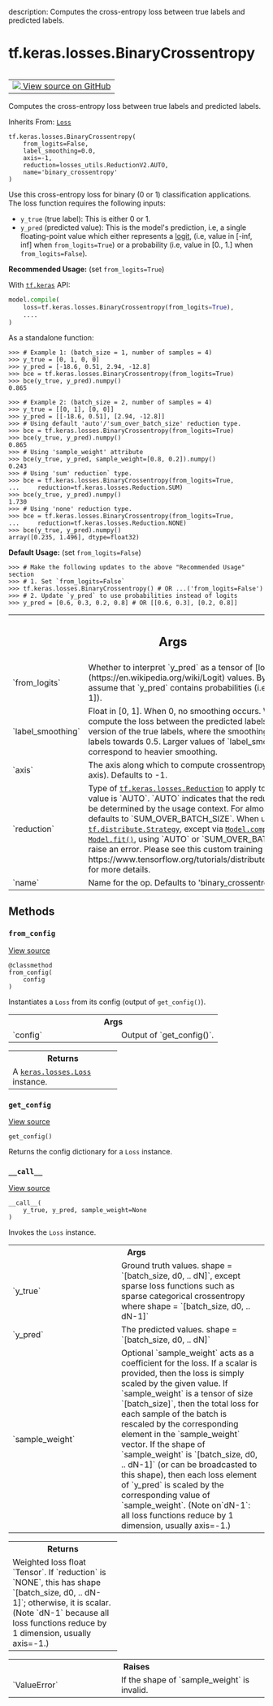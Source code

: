 description: Computes the cross-entropy loss between true labels and predicted labels.

<div itemscope itemtype="http://developers.google.com/ReferenceObject">
<meta itemprop="name" content="tf.keras.losses.BinaryCrossentropy" />
<meta itemprop="path" content="Stable" />
<meta itemprop="property" content="__call__"/>
<meta itemprop="property" content="__init__"/>
<meta itemprop="property" content="from_config"/>
<meta itemprop="property" content="get_config"/>
</div>

# tf.keras.losses.BinaryCrossentropy

<!-- Insert buttons and diff -->

<table class="tfo-notebook-buttons tfo-api nocontent" align="left">
<td>
  <a target="_blank" href="https://github.com/keras-team/keras/tree/v2.15.0/keras/losses.py#L561-L667">
    <img src="https://www.tensorflow.org/images/GitHub-Mark-32px.png" />
    View source on GitHub
  </a>
</td>
</table>



Computes the cross-entropy loss between true labels and predicted labels.

Inherits From: [`Loss`](../../../tf/keras/losses/Loss.md)

<pre class="devsite-click-to-copy prettyprint lang-py tfo-signature-link">
<code>tf.keras.losses.BinaryCrossentropy(
    from_logits=False,
    label_smoothing=0.0,
    axis=-1,
    reduction=losses_utils.ReductionV2.AUTO,
    name=&#x27;binary_crossentropy&#x27;
)
</code></pre>



<!-- Placeholder for "Used in" -->

Use this cross-entropy loss for binary (0 or 1) classification applications.
The loss function requires the following inputs:

- `y_true` (true label): This is either 0 or 1.
- `y_pred` (predicted value): This is the model's prediction, i.e, a single
    floating-point value which either represents a
    [logit](https://en.wikipedia.org/wiki/Logit), (i.e, value in [-inf, inf]
    when `from_logits=True`) or a probability (i.e, value in [0., 1.] when
    `from_logits=False`).

**Recommended Usage:** (set `from_logits=True`)

With <a href="../../../tf/keras.md"><code>tf.keras</code></a> API:

```python
model.compile(
    loss=tf.keras.losses.BinaryCrossentropy(from_logits=True),
    ....
)
```

As a standalone function:

```
>>> # Example 1: (batch_size = 1, number of samples = 4)
>>> y_true = [0, 1, 0, 0]
>>> y_pred = [-18.6, 0.51, 2.94, -12.8]
>>> bce = tf.keras.losses.BinaryCrossentropy(from_logits=True)
>>> bce(y_true, y_pred).numpy()
0.865
```

```
>>> # Example 2: (batch_size = 2, number of samples = 4)
>>> y_true = [[0, 1], [0, 0]]
>>> y_pred = [[-18.6, 0.51], [2.94, -12.8]]
>>> # Using default 'auto'/'sum_over_batch_size' reduction type.
>>> bce = tf.keras.losses.BinaryCrossentropy(from_logits=True)
>>> bce(y_true, y_pred).numpy()
0.865
>>> # Using 'sample_weight' attribute
>>> bce(y_true, y_pred, sample_weight=[0.8, 0.2]).numpy()
0.243
>>> # Using 'sum' reduction` type.
>>> bce = tf.keras.losses.BinaryCrossentropy(from_logits=True,
...     reduction=tf.keras.losses.Reduction.SUM)
>>> bce(y_true, y_pred).numpy()
1.730
>>> # Using 'none' reduction type.
>>> bce = tf.keras.losses.BinaryCrossentropy(from_logits=True,
...     reduction=tf.keras.losses.Reduction.NONE)
>>> bce(y_true, y_pred).numpy()
array([0.235, 1.496], dtype=float32)
```

**Default Usage:** (set `from_logits=False`)

```
>>> # Make the following updates to the above "Recommended Usage" section
>>> # 1. Set `from_logits=False`
>>> tf.keras.losses.BinaryCrossentropy() # OR ...('from_logits=False')
>>> # 2. Update `y_pred` to use probabilities instead of logits
>>> y_pred = [0.6, 0.3, 0.2, 0.8] # OR [[0.6, 0.3], [0.2, 0.8]]
```

<!-- Tabular view -->
 <table class="responsive fixed orange">
<colgroup><col width="214px"><col></colgroup>
<tr><th colspan="2"><h2 class="add-link">Args</h2></th></tr>

<tr>
<td>
`from_logits`<a id="from_logits"></a>
</td>
<td>
Whether to interpret `y_pred` as a tensor of
[logit](https://en.wikipedia.org/wiki/Logit) values. By default,
we assume that `y_pred` contains probabilities (i.e., values in
[0, 1]).
</td>
</tr><tr>
<td>
`label_smoothing`<a id="label_smoothing"></a>
</td>
<td>
Float in [0, 1]. When 0, no smoothing occurs.
When > 0, we compute the loss between the predicted labels and a
smoothed version of the true labels, where the smoothing
squeezes the labels towards 0.5.  Larger values of
`label_smoothing` correspond to heavier smoothing.
</td>
</tr><tr>
<td>
`axis`<a id="axis"></a>
</td>
<td>
The axis along which to compute crossentropy (the features
axis).  Defaults to -1.
</td>
</tr><tr>
<td>
`reduction`<a id="reduction"></a>
</td>
<td>
Type of <a href="../../../tf/keras/losses/Reduction.md"><code>tf.keras.losses.Reduction</code></a> to apply to
loss. Default value is `AUTO`. `AUTO` indicates that the
reduction option will be determined by the usage context. For
almost all cases this defaults to `SUM_OVER_BATCH_SIZE`. When
used under a <a href="../../../tf/distribute/Strategy.md"><code>tf.distribute.Strategy</code></a>, except via
<a href="../../../tf/keras/Model.md#compile"><code>Model.compile()</code></a> and <a href="../../../tf/keras/Model.md#fit"><code>Model.fit()</code></a>, using `AUTO` or
`SUM_OVER_BATCH_SIZE` will raise an error. Please see this
custom training [tutorial](
https://www.tensorflow.org/tutorials/distribute/custom_training)
for more details.
</td>
</tr><tr>
<td>
`name`<a id="name"></a>
</td>
<td>
Name for the op. Defaults to 'binary_crossentropy'.
</td>
</tr>
</table>



## Methods

<h3 id="from_config"><code>from_config</code></h3>

<a target="_blank" class="external" href="https://github.com/keras-team/keras/tree/v2.15.0/keras/losses.py#L287-L301">View source</a>

<pre class="devsite-click-to-copy prettyprint lang-py tfo-signature-link">
<code>@classmethod</code>
<code>from_config(
    config
)
</code></pre>

Instantiates a `Loss` from its config (output of `get_config()`).


<!-- Tabular view -->
 <table class="responsive fixed orange">
<colgroup><col width="214px"><col></colgroup>
<tr><th colspan="2">Args</th></tr>

<tr>
<td>
`config`
</td>
<td>
Output of `get_config()`.
</td>
</tr>
</table>



<!-- Tabular view -->
 <table class="responsive fixed orange">
<colgroup><col width="214px"><col></colgroup>
<tr><th colspan="2">Returns</th></tr>
<tr class="alt">
<td colspan="2">
A <a href="../../../tf/keras/losses/Loss.md"><code>keras.losses.Loss</code></a> instance.
</td>
</tr>

</table>



<h3 id="get_config"><code>get_config</code></h3>

<a target="_blank" class="external" href="https://github.com/keras-team/keras/tree/v2.15.0/keras/losses.py#L272-L285">View source</a>

<pre class="devsite-click-to-copy prettyprint lang-py tfo-signature-link">
<code>get_config()
</code></pre>

Returns the config dictionary for a `Loss` instance.


<h3 id="__call__"><code>__call__</code></h3>

<a target="_blank" class="external" href="https://github.com/keras-team/keras/tree/v2.15.0/keras/losses.py#L102-L163">View source</a>

<pre class="devsite-click-to-copy prettyprint lang-py tfo-signature-link">
<code>__call__(
    y_true, y_pred, sample_weight=None
)
</code></pre>

Invokes the `Loss` instance.


<!-- Tabular view -->
 <table class="responsive fixed orange">
<colgroup><col width="214px"><col></colgroup>
<tr><th colspan="2">Args</th></tr>

<tr>
<td>
`y_true`
</td>
<td>
Ground truth values. shape = `[batch_size, d0, .. dN]`,
except sparse loss functions such as sparse categorical
crossentropy where shape = `[batch_size, d0, .. dN-1]`
</td>
</tr><tr>
<td>
`y_pred`
</td>
<td>
The predicted values. shape = `[batch_size, d0, .. dN]`
</td>
</tr><tr>
<td>
`sample_weight`
</td>
<td>
Optional `sample_weight` acts as a coefficient for
the loss. If a scalar is provided, then the loss is simply
scaled by the given value. If `sample_weight` is a tensor of
size `[batch_size]`, then the total loss for each sample of the
batch is rescaled by the corresponding element in the
`sample_weight` vector. If the shape of `sample_weight` is
`[batch_size, d0, .. dN-1]` (or can be broadcasted to this
shape), then each loss element of `y_pred` is scaled by the
corresponding value of `sample_weight`. (Note on`dN-1`: all loss
functions reduce by 1 dimension, usually axis=-1.)
</td>
</tr>
</table>



<!-- Tabular view -->
 <table class="responsive fixed orange">
<colgroup><col width="214px"><col></colgroup>
<tr><th colspan="2">Returns</th></tr>
<tr class="alt">
<td colspan="2">
Weighted loss float `Tensor`. If `reduction` is `NONE`, this has
shape `[batch_size, d0, .. dN-1]`; otherwise, it is scalar.
(Note `dN-1` because all loss functions reduce by 1 dimension,
usually axis=-1.)
</td>
</tr>

</table>



<!-- Tabular view -->
 <table class="responsive fixed orange">
<colgroup><col width="214px"><col></colgroup>
<tr><th colspan="2">Raises</th></tr>

<tr>
<td>
`ValueError`
</td>
<td>
If the shape of `sample_weight` is invalid.
</td>
</tr>
</table>






